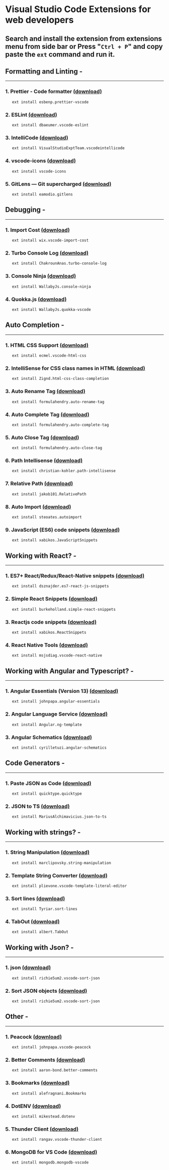 # Visual Studio Code Extensions for web developers

## Search and install the extension from extensions menu from side bar or Press "`Ctrl + P`" and copy paste the `ext` command and run it.


## **Formatting and Linting** -
___

### 1. Prettier - Code formatter [(download)](https://marketplace.visualstudio.com/items?itemName=esbenp.prettier-vscode) 

   ```
      ext install esbenp.prettier-vscode
   ```

### 2. ESLint [(download)](https://marketplace.visualstudio.com/items?itemName=dbaeumer.vscode-eslint) 

   ```
      ext install dbaeumer.vscode-eslint
   ```

### 3. IntelliCode [(download)](https://marketplace.visualstudio.com/items?itemName=VisualStudioExptTeam.vscodeintellicode) 

   ```
      ext install VisualStudioExptTeam.vscodeintellicode
   ```

### 4. vscode-icons [(download)](https://marketplace.visualstudio.com/items?itemName=vscode-icons-team.vscode-icons)

   ```
      ext install vscode-icons
   ```

### 5. GitLens — Git supercharged [(download)](https://marketplace.visualstudio.com/items?itemName=eamodio.gitlens)

   ```
      ext install eamodio.gitlens
   ```


## **Debugging** -
___


### 1. Import Cost [(download)](https://marketplace.visualstudio.com/items?itemName=wix.vscode-import-cost)

   ```
      ext install wix.vscode-import-cost
   ```

### 2. Turbo Console Log [(download)](https://marketplace.visualstudio.com/items?itemName=ChakrounAnas.turbo-console-log)

   ```
      ext install ChakrounAnas.turbo-console-log
   ```

### 3. Console Ninja [(download)](https://marketplace.visualstudio.com/items?itemName=WallabyJs.console-ninja)

   ```
      ext install WallabyJs.console-ninja
   ```

### 4. Quokka.js [(download)](https://marketplace.visualstudio.com/items?itemName=WallabyJs.quokka-vscode)

   ```
      ext install WallabyJs.quokka-vscode
   ```


## **Auto Completion** -
___

### 1. HTML CSS Support [(download)](https://marketplace.visualstudio.com/items?itemName=ecmel.vscode-html-css)

   ```
      ext install ecmel.vscode-html-css
   ```

### 2. IntelliSense for CSS class names in HTML [(download)](https://marketplace.visualstudio.com/items?itemName=Zignd.html-css-class-completion)

   ```
      ext install Zignd.html-css-class-completion
   ```

### 3. Auto Rename Tag [(download)](https://marketplace.visualstudio.com/items?itemName=formulahendry.auto-rename-tag)

   ```
      ext install formulahendry.auto-rename-tag
   ```

### 4. Auto Complete Tag [(download)](https://marketplace.visualstudio.com/items?itemName=formulahendry.auto-complete-tag)

   ```
      ext install formulahendry.auto-complete-tag
   ```

### 5. Auto Close Tag [(download)](https://marketplace.visualstudio.com/items?itemName=formulahendry.auto-close-tag)

   ```
      ext install formulahendry.auto-close-tag
   ```

### 6. Path Intellisense [(download)](https://marketplace.visualstudio.com/items?itemName=christian-kohler.path-intellisense)

   ```
      ext install christian-kohler.path-intellisense
   ```

### 7. Relative Path [(download)](https://marketplace.visualstudio.com/items?itemName=jakob101.RelativePath)

   ```
      ext install jakob101.RelativePath
   ```


### 8. Auto Import [(download)](https://marketplace.visualstudio.com/items?itemName=steoates.autoimport)

   ```
      ext install steoates.autoimport
   ```


### 9. JavaScript (ES6) code snippets [(download)](https://marketplace.visualstudio.com/items?itemName=xabikos.JavaScriptSnippets)

   ```
      ext install xabikos.JavaScriptSnippets
   ```

## **Working with React?** -
___

### 1. ES7+ React/Redux/React-Native snippets [(download)](https://marketplace.visualstudio.com/items?itemName=dsznajder.es7-react-js-snippets)

   ```
      ext install dsznajder.es7-react-js-snippets
   ```

### 2. Simple React Snippets [(download)](https://marketplace.visualstudio.com/items?itemName=burkeholland.simple-react-snippets)

   ```
      ext install burkeholland.simple-react-snippets
   ```

### 3. Reactjs code snippets [(download)](https://marketplace.visualstudio.com/items?itemName=xabikos.ReactSnippets)

   ```
      ext install xabikos.ReactSnippets
   ```

### 4. React Native Tools [(download)](https://marketplace.visualstudio.com/items?itemName=msjsdiag.vscode-react-native)

   ```
      ext install msjsdiag.vscode-react-native
   ```


## **Working with Angular and Typescript?** -
___


### 1. Angular Essentials (Version 13) [(download)](https://marketplace.visualstudio.com/items?itemName=johnpapa.angular-essentials)

   ```
      ext install johnpapa.angular-essentials
   ```


### 2. Angular Language Service [(download)](https://marketplace.visualstudio.com/items?itemName=Angular.ng-template)

   ```
      ext install Angular.ng-template
   ```

### 3. Angular Schematics [(download)](https://marketplace.visualstudio.com/items?itemName=cyrilletuzi.angular-schematics)

   ```
      ext install cyrilletuzi.angular-schematics
   ```


## **Code Generators** -
___


### 1. Paste JSON as Code [(download)](https://marketplace.visualstudio.com/items?itemName=quicktype.quicktype)

   ```
      ext install quicktype.quicktype
   ```

### 2. JSON to TS [(download)](https://marketplace.visualstudio.com/items?itemName=MariusAlchimavicius.json-to-ts)

   ```
      ext install MariusAlchimavicius.json-to-ts
   ```


## **Working with strings?** -
___


### 1. String Manipulation [(download)](https://marketplace.visualstudio.com/items?itemName=marclipovsky.string-manipulation)

   ```
      ext install marclipovsky.string-manipulation
   ```

### 2. Template String Converter [(download)](https://marketplace.visualstudio.com/items?itemName=plievone.vscode-template-literal-editor)

   ```
      ext install plievone.vscode-template-literal-editor
   ```

### 3. Sort lines [(download)](https://marketplace.visualstudio.com/items?itemName=Tyriar.sort-lines)

   ```
      ext install Tyriar.sort-lines
   ```

### 4. TabOut [(download)](https://marketplace.visualstudio.com/items?itemName=albert.TabOut)

   ```
      ext install albert.TabOut
   ```


## **Working with Json?** -
___


### 1. json [(download)](https://marketplace.visualstudio.com/items?itemName=richie5um2.vscode-sort-json)

   ```
      ext install richie5um2.vscode-sort-json
   ```

### 2. Sort JSON objects [(download)](https://marketplace.visualstudio.com/items?itemName=richie5um2.vscode-sort-json)

   ```
      ext install richie5um2.vscode-sort-json
   ```


## **Other** -
___


### 1. Peacock [(download)](https://marketplace.visualstudio.com/items?itemName=johnpapa.vscode-peacock)

   ```
      ext install johnpapa.vscode-peacock
   ```
### 2. Better Comments [(download)](https://marketplace.visualstudio.com/items?itemName=aaron-bond.better-comments)

   ```
      ext install aaron-bond.better-comments
   ```

### 3. Bookmarks [(download)](https://marketplace.visualstudio.com/items?itemName=alefragnani.Bookmarks)

   ```
      ext install alefragnani.Bookmarks
   ```

### 4. DotENV [(download)](https://marketplace.visualstudio.com/items?itemName=mikestead.dotenv)

   ```
      ext install mikestead.dotenv
   ```

### 5. Thunder Client [(download)](https://marketplace.visualstudio.com/items?itemName=rangav.vscode-thunder-client)

   ```
      ext install rangav.vscode-thunder-client
   ```


### 6. MongoDB for VS Code [(download)](https://marketplace.visualstudio.com/items?itemName=mongodb.mongodb-vscode)

   ```
      ext install mongodb.mongodb-vscode
   ```

